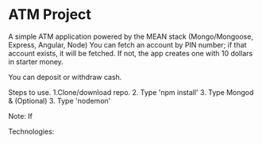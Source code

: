 # ATM Project

A simple ATM application powered by the MEAN stack (Mongo/Mongoose, Express, Angular, Node)
You can fetch an account by PIN number; if that account exists, it will be fetched. If not, the app creates one with 10 dollars in starter money.

You can deposit or withdraw cash. 

Steps to use.
1.Clone/download repo.
2. Type 'npm install'
3. Type Mongod &
(Optional)
3. Type 'nodemon'

Note: If 

Technologies:
